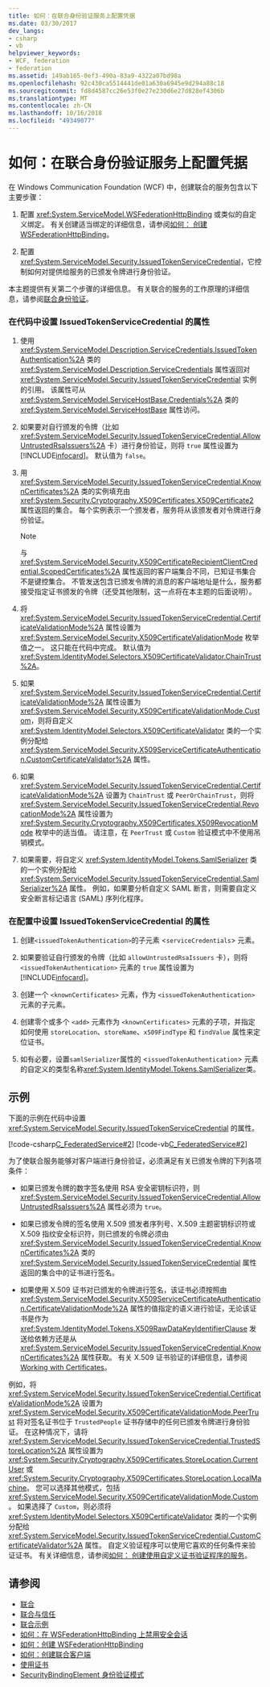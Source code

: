 ```yaml
---
title: 如何：在联合身份验证服务上配置凭据
ms.date: 03/30/2017
dev_langs:
- csharp
- vb
helpviewer_keywords:
- WCF, federation
- federation
ms.assetid: 149ab165-0ef3-490a-83a9-4322a07bd98a
ms.openlocfilehash: 92c430ca5514441de01a630a6945e9d294a88c18
ms.sourcegitcommit: fd8d4587cc26e53f0e27e230d6e27d828ef4306b
ms.translationtype: MT
ms.contentlocale: zh-CN
ms.lasthandoff: 10/16/2018
ms.locfileid: "49349077"
---
```

# <a name="how-to-configure-credentials-on-a-federation-service"></a>如何：在联合身份验证服务上配置凭据
在 Windows Communication Foundation (WCF) 中，创建联合的服务包含以下主要步骤：  
  
1.  配置 <xref:System.ServiceModel.WSFederationHttpBinding> 或类似的自定义绑定。 有关创建适当绑定的详细信息，请参阅[如何： 创建 WSFederationHttpBinding](../../../../docs/framework/wcf/feature-details/how-to-create-a-wsfederationhttpbinding.md)。  
  
2.  配置 <xref:System.ServiceModel.Security.IssuedTokenServiceCredential>，它控制如何对提供给服务的已颁发令牌进行身份验证。  
  
 本主题提供有关第二个步骤的详细信息。 有关联合的服务的工作原理的详细信息，请参阅[联合身份验证](../../../../docs/framework/wcf/feature-details/federation.md)。  
  
### <a name="to-set-the-properties-of-issuedtokenservicecredential-in-code"></a>在代码中设置 IssuedTokenServiceCredential 的属性  
  
1.  使用 <xref:System.ServiceModel.Description.ServiceCredentials.IssuedTokenAuthentication%2A> 类的 <xref:System.ServiceModel.Description.ServiceCredentials> 属性返回对 <xref:System.ServiceModel.Security.IssuedTokenServiceCredential> 实例的引用。 该属性可从 <xref:System.ServiceModel.ServiceHostBase.Credentials%2A> 类的 <xref:System.ServiceModel.ServiceHostBase> 属性访问。  
  
2.  如果要对自行颁发的令牌（比如 <xref:System.ServiceModel.Security.IssuedTokenServiceCredential.AllowUntrustedRsaIssuers%2A> 卡）进行身份验证，则将 `true` 属性设置为 [!INCLUDE[infocard](../../../../includes/infocard-md.md)]。 默认值为 `false`。  
  
3.  用 <xref:System.ServiceModel.Security.IssuedTokenServiceCredential.KnownCertificates%2A> 类的实例填充由 <xref:System.Security.Cryptography.X509Certificates.X509Certificate2> 属性返回的集合。 每个实例表示一个颁发者，服务将从该颁发者对令牌进行身份验证。  
  
    > [!NOTE]
    >  与 <xref:System.ServiceModel.Security.X509CertificateRecipientClientCredential.ScopedCertificates%2A> 属性返回的客户端集合不同，已知证书集合不是键控集合。 不管发送包含已颁发令牌的消息的客户端地址是什么，服务都接受指定证书颁发的令牌（还受其他限制，这一点将在本主题的后面说明）。  
  
4.  将 <xref:System.ServiceModel.Security.IssuedTokenServiceCredential.CertificateValidationMode%2A> 属性设置为 <xref:System.ServiceModel.Security.X509CertificateValidationMode> 枚举值之一。 这只能在代码中完成。 默认值为 <xref:System.IdentityModel.Selectors.X509CertificateValidator.ChainTrust%2A>。  
  
5.  如果 <xref:System.ServiceModel.Security.IssuedTokenServiceCredential.CertificateValidationMode%2A> 属性设置为 <xref:System.ServiceModel.Security.X509CertificateValidationMode.Custom>，则将自定义 <xref:System.IdentityModel.Selectors.X509CertificateValidator> 类的一个实例分配给 <xref:System.ServiceModel.Security.X509ServiceCertificateAuthentication.CustomCertificateValidator%2A> 属性。  
  
6.  如果 <xref:System.ServiceModel.Security.IssuedTokenServiceCredential.CertificateValidationMode%2A> 设置为 `ChainTrust` 或 `PeerOrChainTrust`，则将 <xref:System.ServiceModel.Security.IssuedTokenServiceCredential.RevocationMode%2A> 属性设置为 <xref:System.Security.Cryptography.X509Certificates.X509RevocationMode> 枚举中的适当值。 请注意，在 `PeerTrust` 或 `Custom` 验证模式中不使用吊销模式。  
  
7.  如果需要，将自定义 <xref:System.IdentityModel.Tokens.SamlSerializer> 类的一个实例分配给 <xref:System.ServiceModel.Security.IssuedTokenServiceCredential.SamlSerializer%2A> 属性。 例如，如果要分析自定义 SAML 断言，则需要自定义安全断言标记语言 (SAML) 序列化程序。  
  
### <a name="to-set-the-properties-of-issuedtokenservicecredential-in-configuration"></a>在配置中设置 IssuedTokenServiceCredential 的属性  
  
1.  创建`<issuedTokenAuthentication>`的子元素 <`serviceCredentials`> 元素。  
  
2.  如果要验证自行颁发的令牌（比如 `allowUntrustedRsaIssuers` 卡），则将 `<issuedTokenAuthentication>` 元素的 `true` 属性设置为 [!INCLUDE[infocard](../../../../includes/infocard-md.md)]。  
  
3.  创建一个 `<knownCertificates>` 元素，作为 `<issuedTokenAuthentication>` 元素的子元素。  
  
4.  创建零个或多个 `<add>` 元素作为 `<knownCertificates>` 元素的子项，并指定如何使用 `storeLocation`、`storeName`、`x509FindType` 和 `findValue` 属性来定位证书。  
  
5.  如有必要，设置`samlSerializer`属性的 <`issuedTokenAuthentication`> 元素的自定义的类型名称<xref:System.IdentityModel.Tokens.SamlSerializer>类。  
  
## <a name="example"></a>示例  
 下面的示例在代码中设置 <xref:System.ServiceModel.Security.IssuedTokenServiceCredential> 的属性。  
  
 [!code-csharp[C_FederatedService#2](../../../../samples/snippets/csharp/VS_Snippets_CFX/c_federatedservice/cs/source.cs#2)]
 [!code-vb[C_FederatedService#2](../../../../samples/snippets/visualbasic/VS_Snippets_CFX/c_federatedservice/vb/source.vb#2)]  
  
 为了使联合服务能够对客户端进行身份验证，必须满足有关已颁发令牌的下列各项条件：  
  
-   如果已颁发令牌的数字签名使用 RSA 安全密钥标识符，则 <xref:System.ServiceModel.Security.IssuedTokenServiceCredential.AllowUntrustedRsaIssuers%2A> 属性必须为 `true`。  
  
-   如果已颁发令牌的签名使用 X.509 颁发者序列号、X.509 主题密钥标识符或 X.509 指纹安全标识符，则已颁发的令牌必须由 <xref:System.ServiceModel.Security.IssuedTokenServiceCredential.KnownCertificates%2A> 类的 <xref:System.ServiceModel.Security.IssuedTokenServiceCredential> 属性返回的集合中的证书进行签名。  
  
-   如果使用 X.509 证书对已颁发的令牌进行签名，该证书必须按照由 <xref:System.ServiceModel.Security.X509ServiceCertificateAuthentication.CertificateValidationMode%2A> 属性的值指定的语义进行验证，无论该证书是作为 <xref:System.IdentityModel.Tokens.X509RawDataKeyIdentifierClause> 发送给依赖方还是从 <xref:System.ServiceModel.Security.IssuedTokenServiceCredential.KnownCertificates%2A> 属性获取。 有关 X.509 证书验证的详细信息，请参阅[Working with Certificates](../../../../docs/framework/wcf/feature-details/working-with-certificates.md)。  
  
 例如，将 <xref:System.ServiceModel.Security.IssuedTokenServiceCredential.CertificateValidationMode%2A> 设置为 <xref:System.ServiceModel.Security.X509CertificateValidationMode.PeerTrust> 将对签名证书位于 `TrustedPeople` 证书存储中的任何已颁发令牌进行身份验证。 在这种情况下，请将 <xref:System.ServiceModel.Security.IssuedTokenServiceCredential.TrustedStoreLocation%2A> 属性设置为 <xref:System.Security.Cryptography.X509Certificates.StoreLocation.CurrentUser> 或 <xref:System.Security.Cryptography.X509Certificates.StoreLocation.LocalMachine>。 您可以选择其他模式，包括 <xref:System.ServiceModel.Security.X509CertificateValidationMode.Custom>。 如果选择了 `Custom`，则必须将 <xref:System.IdentityModel.Selectors.X509CertificateValidator> 类的一个实例分配给 <xref:System.ServiceModel.Security.IssuedTokenServiceCredential.CustomCertificateValidator%2A> 属性。 自定义验证程序可以使用它喜欢的任何条件来验证证书。 有关详细信息，请参阅[如何： 创建使用自定义证书验证程序的服务](../../../../docs/framework/wcf/extending/how-to-create-a-service-that-employs-a-custom-certificate-validator.md)。  
  
## <a name="see-also"></a>请参阅  
* [联合](../../../../docs/framework/wcf/feature-details/federation.md)  
* [联合与信任](../../../../docs/framework/wcf/feature-details/federation-and-trust.md)  
* [联合示例](../../../../docs/framework/wcf/samples/federation-sample.md)  
* [如何：在 WSFederationHttpBinding 上禁用安全会话](../../../../docs/framework/wcf/feature-details/how-to-disable-secure-sessions-on-a-wsfederationhttpbinding.md)  
* [如何：创建 WSFederationHttpBinding](../../../../docs/framework/wcf/feature-details/how-to-create-a-wsfederationhttpbinding.md)  
* [如何：创建联合客户端](../../../../docs/framework/wcf/feature-details/how-to-create-a-federated-client.md)  
* [使用证书](../../../../docs/framework/wcf/feature-details/working-with-certificates.md)  
* [SecurityBindingElement 身份验证模式](../../../../docs/framework/wcf/feature-details/securitybindingelement-authentication-modes.md)
